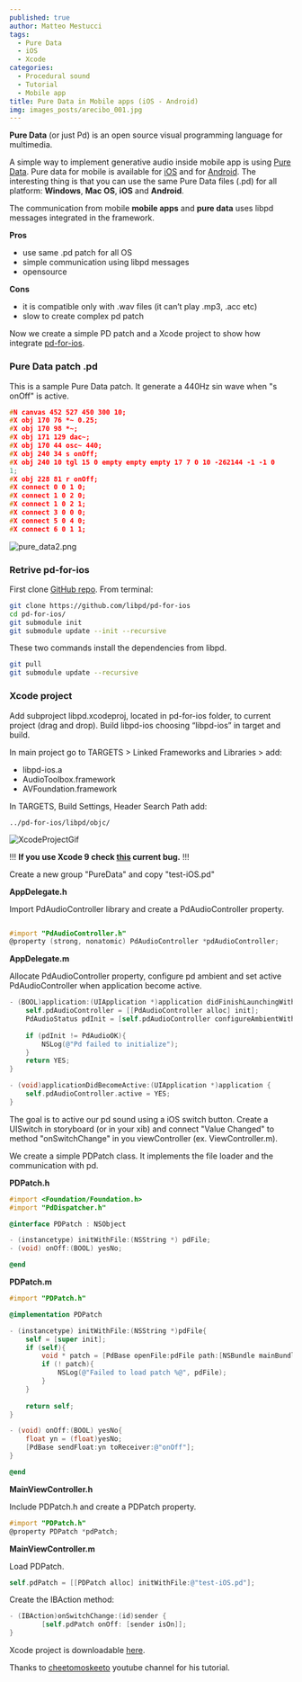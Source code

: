 ```yaml
---
published: true
author: Matteo Mestucci
tags:
  - Pure Data
  - iOS
  - Xcode
categories:
  - Procedural sound
  - Tutorial
  - Mobile app
title: Pure Data in Mobile apps (iOS - Android)
img: images_posts/arecibo_001.jpg
---
```



**Pure Data** (or just Pd) is an open source visual programming language for multimedia.

A simple way to implement generative audio inside mobile app is using [Pure Data](https://puredata.info/). Pure data for mobile is available for [iOS](https://github.com/libpd/pd-for-ios) and for [Android](https://github.com/libpd/pd-for-android). The interesting thing is that you can use the same Pure Data files (.pd) for all platform: **Windows**, **Mac OS**, **iOS** and **Android**.


The communication from mobile **mobile apps** and **pure data**  uses libpd messages integrated in the framework.

**Pros**
- use same .pd patch for all OS
- simple communication using libpd messages
- opensource

**Cons**
- it is compatible only with .wav files (it can’t play .mp3, .acc etc)
- slow to create complex pd patch


Now we create a simple PD patch and a Xcode project to show how integrate [pd-for-ios](https://github.com/libpd/pd-for-ios).

### Pure Data patch .pd
This is a sample Pure Data patch. It generate a 440Hz sin wave when "s onOff" is active.

```c
#N canvas 452 527 450 300 10;
#X obj 170 76 *~ 0.25;
#X obj 170 98 *~;
#X obj 171 129 dac~;
#X obj 170 44 osc~ 440;
#X obj 240 34 s onOff;
#X obj 240 10 tgl 15 0 empty empty empty 17 7 0 10 -262144 -1 -1 0
1;
#X obj 228 81 r onOff;
#X connect 0 0 1 0;
#X connect 1 0 2 0;
#X connect 1 0 2 1;
#X connect 3 0 0 0;
#X connect 5 0 4 0;
#X connect 6 0 1 1;
```

![pure_data2.png]({{site.baseurl}}/images_posts/pure_data2.png)

### Retrive pd-for-ios
First clone [GitHub repo](https://github.com/libpd/pd-for-ios).  From terminal:

```Bash
git clone https://github.com/libpd/pd-for-ios
cd pd-for-ios/
git submodule init
git submodule update --init --recursive
```
These two commands install the dependencies from libpd.
```Bash
git pull
git submodule update --recursive
```

### Xcode project

Add subproject libpd.xcodeproj, located in pd-for-ios folder, to current project (drag and drop).
Build libpd-ios choosing “libpd-ios” in target and build.

In main project go to TARGETS > Linked Frameworks and Libraries > add:
- libpd-ios.a
- AudioToolbox.framework
- AVFoundation.framework

In TARGETS, Build Settings, Header Search Path add:
```
../pd-for-ios/libpd/objc/
```

![XcodeProjectGif]({{site.baseurl}}/images_posts/pure-data.gif)


!!! **If you use Xcode 9 check [this](https://github.com/libpd/pd-for-ios/issues/19) current bug.** !!!

Create a new group "PureData" and copy "test-iOS.pd"

**AppDelegate.h**

Import PdAudioController library and create a PdAudioController property.

```Objective-C

#import "PdAudioController.h"
@property (strong, nonatomic) PdAudioController *pdAudioController;
```

**AppDelegate.m**

Allocate PdAudioController property, configure pd ambient and set active PdAudioController when application become active.

```Objective-C
- (BOOL)application:(UIApplication *)application didFinishLaunchingWithOptions:(NSDictionary *)launchOptions {
    self.pdAudioController = [[PdAudioController alloc] init];
    PdAudioStatus pdInit = [self.pdAudioController configureAmbientWithSampleRate:44100 numberChannels:2 mixingEnabled:YES];
    
    if (pdInit != PdAudioOK){
        NSLog(@"Pd failed to initialize");
    }
    return YES;
}

- (void)applicationDidBecomeActive:(UIApplication *)application {
    self.pdAudioController.active = YES;
}
```


The goal is to active our pd sound using a iOS switch button.
Create a UISwitch in storyboard (or in your xib) and connect "Value Changed" to method "onSwitchChange" in you viewController (ex. ViewController.m).

We create a simple PDPatch class. It implements the file loader and the communication with pd.

**PDPatch.h**
```Objective-C
#import <Foundation/Foundation.h>
#import "PdDispatcher.h"

@interface PDPatch : NSObject

- (instancetype) initWithFile:(NSString *) pdFile;
- (void) onOff:(BOOL) yesNo;

@end
```

**PDPatch.m**
```Objective-C
#import "PDPatch.h"

@implementation PDPatch

- (instancetype) initWithFile:(NSString *)pdFile{
    self = [super init];
    if (self){
        void * patch = [PdBase openFile:pdFile path:[NSBundle mainBundle].resourcePath];
        if (! patch){
            NSLog(@"Failed to load patch %@", pdFile);
        }
    }
    
    return self;
}

- (void) onOff:(BOOL) yesNo{
    float yn = (float)yesNo;
    [PdBase sendFloat:yn toReceiver:@"onOff"];
}

@end

```

**MainViewController.h** 

Include PDPatch.h and create a PDPatch property.
```Objective-C
#import "PDPatch.h"
@property PDPatch *pdPatch;
```

**MainViewController.m** 

Load PDPatch.
```Objective-C
self.pdPatch = [[PDPatch alloc] initWithFile:@"test-iOS.pd"];
```
Create the IBAction method:
```Objective-C
- (IBAction)onSwitchChange:(id)sender {
        [self.pdPatch onOff: [sender isOn]];
}
```


Xcode project is downloadable [here](https://github.com/fusefactory/openfuse/blob/master/zip_posts/Example-PureData.zip).

Thanks to  [cheetomoskeeto](https://www.youtube.com/channel/UC-RatzHn1ukuuINLqnbBYeg) youtube channel for his tutorial.
